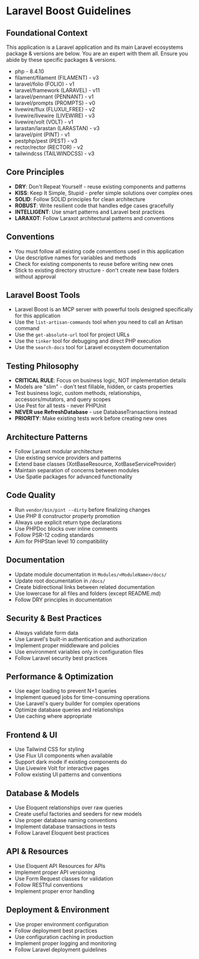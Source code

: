 # Laravel Boost Guidelines

## Foundational Context
This application is a Laravel application and its main Laravel ecosystems package & versions are below. You are an expert with them all. Ensure you abide by these specific packages & versions.

- php - 8.4.10
- filament/filament (FILAMENT) - v3
- laravel/folio (FOLIO) - v1
- laravel/framework (LARAVEL) - v11
- laravel/pennant (PENNANT) - v1
- laravel/prompts (PROMPTS) - v0
- livewire/flux (FLUXUI_FREE) - v2
- livewire/livewire (LIVEWIRE) - v3
- livewire/volt (VOLT) - v1
- larastan/larastan (LARASTAN) - v3
- laravel/pint (PINT) - v1
- pestphp/pest (PEST) - v3
- rector/rector (RECTOR) - v2
- tailwindcss (TAILWINDCSS) - v3

## Core Principles
- **DRY**: Don't Repeat Yourself - reuse existing components and patterns
- **KISS**: Keep It Simple, Stupid - prefer simple solutions over complex ones
- **SOLID**: Follow SOLID principles for clean architecture
- **ROBUST**: Write resilient code that handles edge cases gracefully
- **INTELLIGENT**: Use smart patterns and Laravel best practices
- **LARAXOT**: Follow Laraxot architectural patterns and conventions

## Conventions
- You must follow all existing code conventions used in this application
- Use descriptive names for variables and methods
- Check for existing components to reuse before writing new ones
- Stick to existing directory structure - don't create new base folders without approval

## Laravel Boost Tools
- Laravel Boost is an MCP server with powerful tools designed specifically for this application
- Use the `list-artisan-commands` tool when you need to call an Artisan command
- Use the `get-absolute-url` tool for project URLs
- Use the `tinker` tool for debugging and direct PHP execution
- Use the `search-docs` tool for Laravel ecosystem documentation

## Testing Philosophy
- **CRITICAL RULE**: Focus on business logic, NOT implementation details
- Models are "slim" - don't test fillable, hidden, or casts properties
- Test business logic, custom methods, relationships, accessors/mutators, and query scopes
- Use Pest for all tests - never PHPUnit
- **NEVER use RefreshDatabase** - use DatabaseTransactions instead
- **PRIORITY**: Make existing tests work before creating new ones

## Architecture Patterns
- Follow Laraxot modular architecture
- Use existing service providers and patterns
- Extend base classes (XotBaseResource, XotBaseServiceProvider)
- Maintain separation of concerns between modules
- Use Spatie packages for advanced functionality

## Code Quality
- Run `vendor/bin/pint --dirty` before finalizing changes
- Use PHP 8 constructor property promotion
- Always use explicit return type declarations
- Use PHPDoc blocks over inline comments
- Follow PSR-12 coding standards
- Aim for PHPStan level 10 compatibility

## Documentation
- Update module documentation in `Modules/<ModuleName>/docs/`
- Update root documentation in `/docs/`
- Create bidirectional links between related documentation
- Use lowercase for all files and folders (except README.md)
- Follow DRY principles in documentation

## Security & Best Practices
- Always validate form data
- Use Laravel's built-in authentication and authorization
- Implement proper middleware and policies
- Use environment variables only in configuration files
- Follow Laravel security best practices

## Performance & Optimization
- Use eager loading to prevent N+1 queries
- Implement queued jobs for time-consuming operations
- Use Laravel's query builder for complex operations
- Optimize database queries and relationships
- Use caching where appropriate

## Frontend & UI
- Use Tailwind CSS for styling
- Use Flux UI components when available
- Support dark mode if existing components do
- Use Livewire Volt for interactive pages
- Follow existing UI patterns and conventions

## Database & Models
- Use Eloquent relationships over raw queries
- Create useful factories and seeders for new models
- Use proper database naming conventions
- Implement database transactions in tests
- Follow Laravel Eloquent best practices

## API & Resources
- Use Eloquent API Resources for APIs
- Implement proper API versioning
- Use Form Request classes for validation
- Follow RESTful conventions
- Implement proper error handling

## Deployment & Environment
- Use proper environment configuration
- Follow deployment best practices
- Use configuration caching in production
- Implement proper logging and monitoring
- Follow Laravel deployment guidelines
